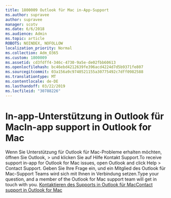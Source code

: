 ```yaml
---
title: 1800009 Outlook für Mac in-App-Support
ms.author: supravee
author: supravee
manager: scotv
ms.date: 6/6/2018
ms.audience: Admin
ms.topic: article
ROBOTS: NOINDEX, NOFOLLOW
localization_priority: Normal
ms.collection: Adm_O365
ms.custom: 1800009
ms.assetid: cd3fdff4-346c-4730-9a5e-de02fbb60613
ms.openlocfilehash: bc46ebd4212639fe396acd4224d7d5b9371fe807
ms.sourcegitcommit: 03a156a9c9740521155a30775492c7dff0982588
ms.translationtype: MT
ms.contentlocale: de-DE
ms.lasthandoff: 03/22/2019
ms.locfileid: "30788226"
---
```

# <a name="in-app-support-in-outlook-for-mac"></a><span data-ttu-id="ea503-102">In-app-Unterstützung in Outlook für Mac</span><span class="sxs-lookup"><span data-stu-id="ea503-102">In-app support in Outlook for Mac</span></span>

<span data-ttu-id="ea503-103">Wenn Sie Unterstützung für Outlook für Mac-Probleme erhalten möchten, öffnen Sie Outlook, \> und klicken Sie auf Hilfe Kontakt Support.</span><span class="sxs-lookup"><span data-stu-id="ea503-103">To receive support in-app for Outlook for Mac issues, open Outlook and click Help \> Contact Support.</span></span> <span data-ttu-id="ea503-104">Geben Sie Ihre Frage ein, und ein Mitglied des Outlook für Mac-Support Teams wird sich mit Ihnen in Verbindung setzen.</span><span class="sxs-lookup"><span data-stu-id="ea503-104">Type your question, and a member of the Outlook for Mac support team will get in touch with you.</span></span> [<span data-ttu-id="ea503-105">Kontaktieren des Supports in Outlook für Mac</span><span class="sxs-lookup"><span data-stu-id="ea503-105">Contact support in Outlook for Mac</span></span>](https://answers.microsoft.com/en-us/msoffice/forum/msoffice_outlook-mso_mac/new-contact-support-feature-in-outlook-2016-for/d4fc21c4-25e2-4e10-b943-1fba6542b517)